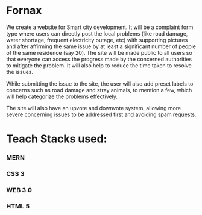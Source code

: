 # Fornax

We create a website for Smart city development. It will be a complaint form type where users can directly post the local problems (like road damage, water shortage, frequent electricity outage, etc) with supporting pictures and after affirming the same issue by at least a significant number of people of the same residence (say 20). The site will be made public to all users so that everyone can access the progress made by the concerned authorities to mitigate the problem. It will also help to reduce the time taken to resolve the issues. 

While submitting the issue to the site, the user will also add preset labels to concerns such as road damage and stray animals, to mention a few, which will help categorize the problems effectively.

The site will also have an upvote and downvote system, allowing more severe concerning issues to be addressed first and avoiding spam requests.

# Teach Stacks used:

### MERN
### CSS 3
### WEB 3.0
### HTML 5
